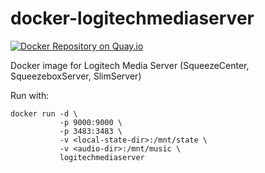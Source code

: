 # docker-logitechmediaserver

[![Docker Repository on Quay.io](https://quay.io/repository/jinglemansweep/logitechmediaserver/status "Docker Repository on Quay.io")](https://quay.io/repository/jinglemansweep/logitechmediaserver)

Docker image for Logitech Media Server (SqueezeCenter, SqueezeboxServer, SlimServer)

Run with:

```
docker run -d \
           -p 9000:9000 \
           -p 3483:3483 \
           -v <local-state-dir>:/mnt/state \
           -v <audio-dir>:/mnt/music \
           logitechmediaserver
```

